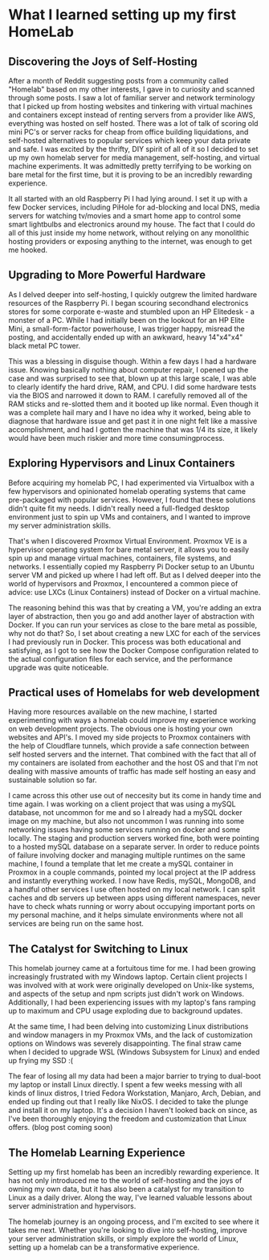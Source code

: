 # What I learned setting up my first HomeLab

## Discovering the Joys of Self-Hosting

After a month of Reddit suggesting posts from a community called "Homelab" based on my other interests, I gave in to curiosity and scanned through some posts. I saw a lot of familiar server and network terminology that I picked up from hosting websites and tinkering with virtual machines and containers except instead of renting servers from a provider like AWS, everything was hosted on self hosted. There was a lot of talk of scoring old mini PC's or server racks for cheap from office building liquidations, and self-hosted alternatives to popular services which keep your data private and safe. I was excited by the thrifty, DIY spirit of all of it so I decided to set up my own homelab server for media management, self-hosting, and virtual machine experiments. It was admittedly pretty terrifying to be working on bare metal for the first time, but it is proving to be an incredibly rewarding experience.

It all started with an old Raspberry Pi I had lying around. I set it up with a few Docker services, including PiHole for ad-blocking and local DNS, media servers for watching tv/movies and a smart home app to control some smart lightbulbs and electronics around my house. The fact that I could do all of this just inside my home network, without relying on any monolithic hosting providers or exposing anything to the internet, was enough to get me hooked. 

## Upgrading to More Powerful Hardware

As I delved deeper into self-hosting, I quickly outgrew the limited hardware resources of the Raspberry Pi. I began scouring secondhand electronics stores for some corporate e-waste and stumbled upon an HP Elitedesk - a monster of a PC. While I had initially been on the lookout for an HP Elite Mini, a small-form-factor powerhouse, I was trigger happy, misread the posting, and accidentally ended up with an awkward, heavy 14"x4"x4" black metal PC tower. 

This was a blessing in disguise though. Within a few days I had a hardware issue. Knowing basically nothing about computer repair, I opened up the case and was surprised to see that, blown up at this large scale, I was able to clearly identify the hard drive, RAM, and CPU. I did some hardware tests via the BIOS and narrowed it down to RAM. I carefully removed all of the RAM sticks and re-slotted them and it booted up like normal. Even though it was a complete hail mary and I have no idea why it worked, being able to diagnose that hardware issue and get past it in one night felt like a massive accomplishment, and had I gotten the machine that was 1/4 its size, it likely would have been much riskier and more time consumingprocess.


## Exploring Hypervisors and Linux Containers

Before acquiring my homelab PC, I had experimented via Virtualbox with a few hypervisors and opinionated homelab operating systems that came pre-packaged with popular services. However, I found that these solutions didn't quite fit my needs. I didn't really need a full-fledged desktop environment just to spin up VMs and containers, and I wanted to improve my server administration skills.

That's when I discovered Proxmox Virtual Environment. Proxmox VE is a hypervisor operating system for bare metal server, it allows you to easily spin up and manage virtual machines, containers, file systems, and networks. I essentially copied my Raspberry Pi Docker setup to an Ubuntu server VM and picked up where I had left off. But as I delved deeper into the world of hypervisors and Proxmox, I encountered a common piece of advice: use LXCs (Linux Containers) instead of Docker on a virtual machine.

The reasoning behind this was that by creating a VM, you're adding an extra layer of abstraction, then you go and add another layer of abstraction with Docker. If you can run your services as close to the bare metal as possible, why not do that? So, I set about creating a new LXC for each of the services I had previously run in Docker. This process was both educational and satisfying, as I got to see how the Docker Compose configuration related to the actual configuration files for each service, and the performance upgrade was quite noticeable.

## Practical uses of Homelabs for web development

Having more resources available on the new machine, I started experimenting with ways a homelab could improve my experience working on web development projects. The obvious one is hosting your own websites and API's. I moved my side projects to Proxmox containers with the help of Cloudflare tunnels, which provide a safe connection between self hosted servers and the internet. That combined with the fact that all of my containers are isolated from eachother and the host OS and that I'm not dealing with massive amounts of traffic has made self hosting an easy and sustainable solution so far.  

I came across this other use out of neccesity but its come in handy time and time again. I was working on a client project that was using a mySQL database, not uncommon for me and so I already had a mySQL docker image on my machine, but also not uncommon I was running into some networking issues having some services running on docker and some locally. The staging and production servers worked fine, both were pointing to a hosted mySQL database on a separate server. In order to reduce points of failure involving docker and managing multiple runtimes on the same machine, I found a template that let me create a mySQL container in Proxmox in a couple commands, pointed my local project at the IP address and instantly everything worked. I now have Redis, mySQL, MongoDB, and a handful other services I use often hosted on my local network. I can split caches and db servers up between apps using different namespaces, never have to check whats running or worry about occupying important ports on my personal machine, and it helps simulate environments where not all services are being run on the same host.

## The Catalyst for Switching to Linux

This homelab journey came at a fortuitous time for me. I had been growing increasingly frustrated with my Windows laptop. Certain client projects I was involved with at work were originally developed on Unix-like systems, and aspects of the setup and npm scripts just didn't work on Windows. Additionally, I had been experiencing issues with my laptop's fans ramping up to maximum and CPU usage exploding due to background updates.

At the same time, I had been delving into customizing Linux distributions and window managers in my Proxmox VMs, and the lack of customization options on Windows was severely disappointing. The final straw came when I decided to upgrade WSL (Windows Subsystem for Linux) and ended up frying my SSD :(

The fear of losing all my data had been a major barrier to trying to dual-boot my laptop or install Linux directly. I spent a few weeks messing with all kinds of linux distros, I tried Fedora Workstation, Manjaro, Arch, Debian, and ended up finding out that I really like NixOS. I decided to take the plunge and install it on my laptop. It's a decision I haven't looked back on since, as I've been thoroughly enjoying the freedom and customization that Linux offers. (blog post coming soon)

## The Homelab Learning Experience

Setting up my first homelab has been an incredibly rewarding experience. It has not only introduced me to the world of self-hosting and the joys of owning my own data, but it has also been a catalyst for my transition to Linux as a daily driver. Along the way, I've learned valuable lessons about server administration and hypervisors.

The homelab journey is an ongoing process, and I'm excited to see where it takes me next. Whether you're looking to dive into self-hosting, improve your server administration skills, or simply explore the world of Linux, setting up a homelab can be a transformative experience.
